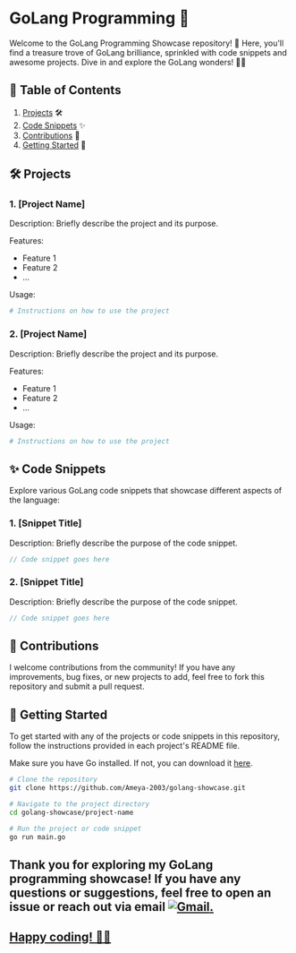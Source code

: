 # GoLang Programming 🚀

Welcome to the GoLang Programming Showcase repository! 🎉 Here, you'll find a treasure trove of GoLang brilliance, sprinkled with code snippets and awesome projects. Dive in and explore the GoLang wonders! 🚀🐹

## 📁 Table of Contents

1. [Projects](#projects) 🛠️
2. [Code Snippets](#code-snippets) ✨
3. [Contributions](#contributions) 🤝
4. [Getting Started](#getting-started) 🚦
   

## 🛠️ Projects

### 1. [Project Name]

Description: Briefly describe the project and its purpose.

Features:
- Feature 1
- Feature 2
- ...

Usage:
```bash
# Instructions on how to use the project
```

### 2. [Project Name]

Description: Briefly describe the project and its purpose.

Features:
- Feature 1
- Feature 2
- ...

Usage:
```bash
# Instructions on how to use the project
```

## ✨ Code Snippets

Explore various GoLang code snippets that showcase different aspects of the language:

### 1. [Snippet Title]

Description: Briefly describe the purpose of the code snippet.

```go
// Code snippet goes here
```

### 2. [Snippet Title]

Description: Briefly describe the purpose of the code snippet.

```go
// Code snippet goes here
```

## 🤝 Contributions

I welcome contributions from the community! If you have any improvements, bug fixes, or new projects to add, feel free to fork this repository and submit a pull request.


## 🚦 Getting Started

To get started with any of the projects or code snippets in this repository, follow the instructions provided in each project's README file.

Make sure you have Go installed. If not, you can download it [here](https://golang.org/dl/).

```bash
# Clone the repository
git clone https://github.com/Ameya-2003/golang-showcase.git

# Navigate to the project directory
cd golang-showcase/project-name

# Run the project or code snippet
go run main.go
```
Thank you for exploring my GoLang programming showcase! If you have any questions or suggestions, feel free to open an issue or reach out via email <a href="mailto:ameyamuktewargithub@gmail.com?subject=Hey%20Ameya&body=Hi%20there"><img alt="Gmail" title="Gmail" src="https://img.shields.io/badge/-Gmail-red?style=for-the-badge&logo=gmail&logoColor=white"/>. 
---
  
## Happy coding! 🚀🐹

